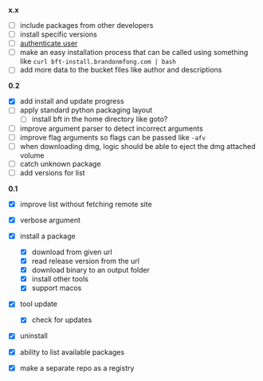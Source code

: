 **x.x**
- [ ] include packages from other developers
- [ ] install specific versions
- [ ] [authenticate user](https://docs.github.com/en/apps/creating-github-apps/authenticating-with-a-github-app/generating-a-user-access-token-for-a-github-app#using-the-device-flow-to-generate-a-user-access-token)
- [ ] make an easy installation process that can be called using something like `curl bft-install.brandonmfong.com | bash`
- [ ] add more data to the bucket files like author and descriptions

**0.2**
- [x] add install and update progress
- [ ] apply standard python packaging layout
	- [ ] install bft in the home directory like goto?
- [ ] improve argument parser to detect incorrect arguments
- [ ] improve flag arguments so flags can be passed like `-afv`
- [ ] when downloading dmg, logic should be able to eject the dmg attached volume
- [ ] catch unknown package
- [ ] add versions for list 

**0.1**
- [x] improve list without fetching remote site
- [x] verbose argument
- [x] install a package
	- [x] download from given url
	- [x] read release version from the url
	- [x] download binary to an output folder
	- [x] install other tools
	- [x] support macos
- [x] tool update <bucket>
	- [x] check for updates
- [x] uninstall
- [x] ability to list available packages
- [x] make a separate repo as a registry


